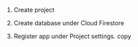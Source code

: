 

1. Create project

2. Create database under Cloud Firestore

3. Register app under Project settings. copy 